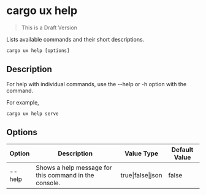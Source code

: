 # cargo ux help

> This is a Draft Version

Lists available commands and their short descriptions.

```    
cargo ux help [options]
```

## Description

For help with individual commands, use the --help or -h option with the command.

For example,

```   
cargo ux help serve
```

## Options

Option | Description | Value Type |	Default Value
-------|-------------|------------|--------------
--help | Shows a help message for this command in the console.| true\|false\|json | false